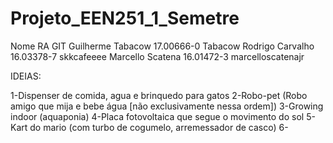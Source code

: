 # Projeto_EEN251_1_Semetre 
Nome               RA         GIT 
Guilherme Tabacow  17.00666-0 Tabacow 
Rodrigo Carvalho   16.03378-7 skkcafeeee 
Marcello Scatena   16.01472-3 marcelloscatenajr



IDEIAS:

1-Dispenser de comida, agua e brinquedo para gatos
2-Robo-pet (Robo amigo que mija e bebe água [não exclusivamente nessa ordem])
3-Growing indoor (aquaponia)
4-Placa fotovoltaica que segue o movimento do sol
5-Kart do mario (com turbo de cogumelo, arremessador de casco)
6-
